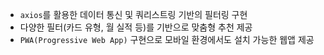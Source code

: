- `axios`를 활용한 데이터 통신 및 쿼리스트링 기반의 필터링 구현
- 다양한 필터(카드 유형, 월 실적 등)를 기반으로 맞춤형 추천 제공
- `PWA(Progressive Web App)` 구현으로 모바일 환경에서도 설치 가능한 웹앱 제공